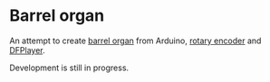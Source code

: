 Barrel organ
============

An attempt to create [barrel organ](https://en.wikipedia.org/wiki/Barrel_organ)
from Arduino, [rotary encoder](https://en.wikipedia.org/wiki/Rotary_encoder)
and [DFPlayer](https://www.dfrobot.com/wiki/index.php/DFPlayer_Mini_SKU:DFR0299).

Development is still in progress.